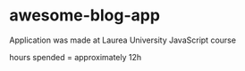 # awesome-blog-app
Application was made at Laurea University JavaScript course

hours spended = approximately 12h

